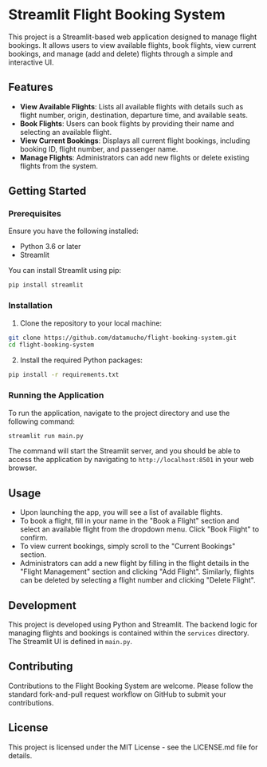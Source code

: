 # Streamlit Flight Booking System

This project is a Streamlit-based web application designed to manage flight bookings. It allows users to view available flights, book flights, view current bookings, and manage (add and delete) flights through a simple and interactive UI.

## Features

- **View Available Flights**: Lists all available flights with details such as flight number, origin, destination, departure time, and available seats.
- **Book Flights**: Users can book flights by providing their name and selecting an available flight.
- **View Current Bookings**: Displays all current flight bookings, including booking ID, flight number, and passenger name.
- **Manage Flights**: Administrators can add new flights or delete existing flights from the system.

## Getting Started

### Prerequisites

Ensure you have the following installed:

- Python 3.6 or later
- Streamlit

You can install Streamlit using pip:

```bash
pip install streamlit
```

### Installation

1. Clone the repository to your local machine:

```bash
git clone https://github.com/datamucho/flight-booking-system.git
cd flight-booking-system
```

2. Install the required Python packages:

```bash
pip install -r requirements.txt
```

### Running the Application

To run the application, navigate to the project directory and use the following command:

```bash
streamlit run main.py
```

The command will start the Streamlit server, and you should be able to access the application by navigating to `http://localhost:8501` in your web browser.

## Usage

- Upon launching the app, you will see a list of available flights.
- To book a flight, fill in your name in the "Book a Flight" section and select an available flight from the dropdown menu. Click "Book Flight" to confirm.
- To view current bookings, simply scroll to the "Current Bookings" section.
- Administrators can add a new flight by filling in the flight details in the "Flight Management" section and clicking "Add Flight". Similarly, flights can be deleted by selecting a flight number and clicking "Delete Flight".

## Development

This project is developed using Python and Streamlit. The backend logic for managing flights and bookings is contained within the `services` directory. The Streamlit UI is defined in `main.py`.

## Contributing

Contributions to the Flight Booking System are welcome. Please follow the standard fork-and-pull request workflow on GitHub to submit your contributions.

## License

This project is licensed under the MIT License - see the LICENSE.md file for details.
